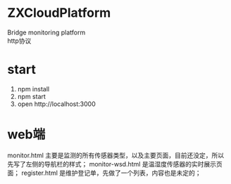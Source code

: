 # ZXCloudPlatform
Bridge monitoring platform  
http协议

# start
1. npm install
2. npm start
3. open http://localhost:3000  

# web端
monitor.html 主要是监测的所有传感器类型，以及主要页面，目前还没定，所以先写了左侧的导航栏的样式；
monitor-wsd.html 是温湿度传感器的实时展示页面；
register.html 是维护登记单，先做了一个列表，内容也是未定的；
